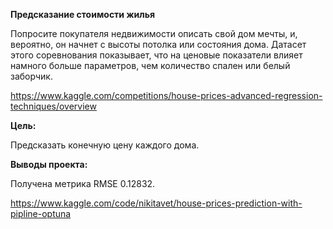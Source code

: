 **Предсказание стоимости жилья**

Попросите покупателя недвижимости описать свой дом мечты, и, вероятно, он начнет с высоты потолка или состояния дома. Датасет этого соревнования показывает, что на ценовые показатели влияет намного больше параметров, чем количество спален или белый заборчик.

https://www.kaggle.com/competitions/house-prices-advanced-regression-techniques/overview

**Цель:**

Предсказать конечную цену каждого дома.

**Выводы проекта:**

Получена метрика RMSE 0.12832.

https://www.kaggle.com/code/nikitavet/house-prices-prediction-with-pipline-optuna
